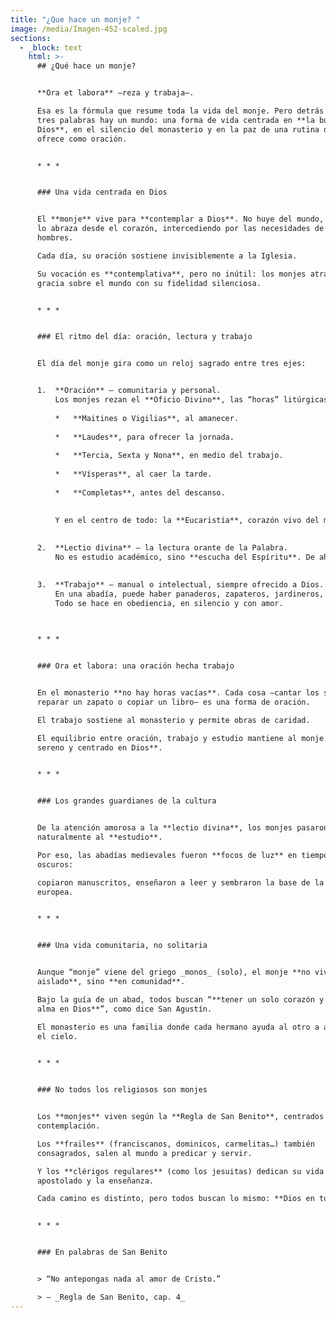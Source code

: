 ```yaml
---
title: "¿Que hace un monje? "
image: /media/Imagen-452-scaled.jpg
sections:
  - _block: text
    html: >-
      ## ¿Qué hace un monje?


      **Ora et labora** —reza y trabaja—.  

      Esa es la fórmula que resume toda la vida del monje. Pero detrás de esas
      tres palabras hay un mundo: una forma de vida centrada en **la búsqueda de
      Dios**, en el silencio del monasterio y en la paz de una rutina que se
      ofrece como oración.


      * * *


      ### Una vida centrada en Dios


      El **monje** vive para **contemplar a Dios**. No huye del mundo, sino que
      lo abraza desde el corazón, intercediendo por las necesidades de todos los
      hombres.  

      Cada día, su oración sostiene invisiblemente a la Iglesia.  

      Su vocación es **contemplativa**, pero no inútil: los monjes atraen la
      gracia sobre el mundo con su fidelidad silenciosa.


      * * *


      ### El ritmo del día: oración, lectura y trabajo


      El día del monje gira como un reloj sagrado entre tres ejes:


      1.  **Oración** – comunitaria y personal.  
          Los monjes rezan el **Oficio Divino**, las “horas” litúrgicas que marcan el día:
          
          *   **Maitines o Vigilias**, al amanecer.
              
          *   **Laudes**, para ofrecer la jornada.
              
          *   **Tercia, Sexta y Nona**, en medio del trabajo.
              
          *   **Vísperas**, al caer la tarde.
              
          *   **Completas**, antes del descanso.
              
          
          Y en el centro de todo: la **Eucaristía**, corazón vivo del monasterio.

          
      2.  **Lectio divina** – la lectura orante de la Palabra.  
          No es estudio académico, sino **escucha del Espíritu**. De ahí nacieron las grandes bibliotecas benedictinas que conservaron la cultura cristiana y grecorromana durante siglos.

          
      3.  **Trabajo** – manual o intelectual, siempre ofrecido a Dios.  
          En una abadía, puede haber panaderos, zapateros, jardineros, encuadernadores, músicos, bibliotecarios o maestros.  
          Todo se hace en obediencia, en silencio y con amor.

          

      * * *


      ### Ora et labora: una oración hecha trabajo


      En el monasterio **no hay horas vacías**. Cada cosa —cantar los salmos,
      reparar un zapato o copiar un libro— es una forma de oración.  

      El trabajo sostiene al monasterio y permite obras de caridad.  

      El equilibrio entre oración, trabajo y estudio mantiene al monje **en paz,
      sereno y centrado en Dios**.


      * * *


      ### Los grandes guardianes de la cultura


      De la atención amorosa a la **lectio divina**, los monjes pasaron
      naturalmente al **estudio**.  

      Por eso, las abadías medievales fueron **focos de luz** en tiempos
      oscuros:  

      copiaron manuscritos, enseñaron a leer y sembraron la base de la cultura
      europea.


      * * *


      ### Una vida comunitaria, no solitaria


      Aunque “monje” viene del griego _monos_ (solo), el monje **no vive
      aislado**, sino **en comunidad**.  

      Bajo la guía de un abad, todos buscan “**tener un solo corazón y una sola
      alma en Dios**”, como dice San Agustín.  

      El monasterio es una familia donde cada hermano ayuda al otro a alcanzar
      el cielo.


      * * *


      ### No todos los religiosos son monjes


      Los **monjes** viven según la **Regla de San Benito**, centrados en la
      contemplación.  

      Los **frailes** (franciscanos, dominicos, carmelitas…) también
      consagrados, salen al mundo a predicar y servir.  

      Y los **clérigos regulares** (como los jesuitas) dedican su vida al
      apostolado y la enseñanza.  

      Cada camino es distinto, pero todos buscan lo mismo: **Dios en todo**.


      * * *


      ### En palabras de San Benito


      > “No antepongas nada al amor de Cristo.”  

      > — _Regla de San Benito, cap. 4_
---
```

